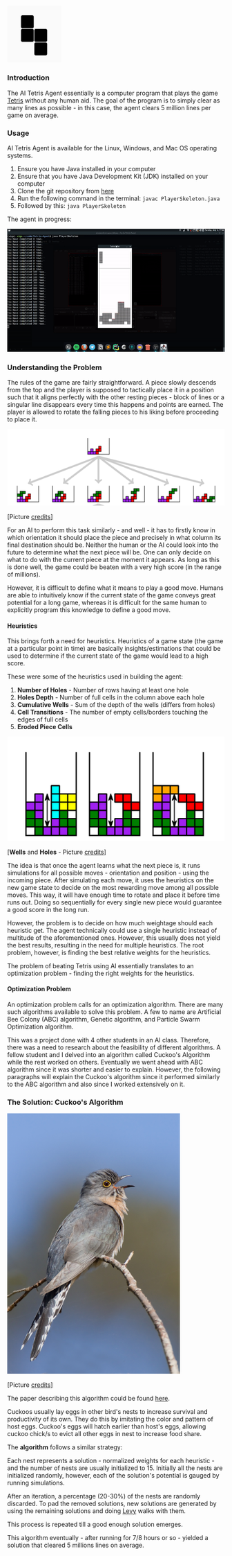 <img width="125" src="/assets/img/tetris/tetris.png">

### Introduction 
The AI Tetris Agent essentially is a computer program that plays the game [Tetris](https://en.wikipedia.org/wiki/Tetris) without any human aid. The goal of the program is to simply clear as many lines as possible - in this case, the agent clears 5 million lines per game on average.      
        
### Usage 
AI Tetris Agent is available for the Linux, Windows, and Mac OS operating systems.        
        
1. Ensure you have Java installed in your computer      
2. Ensure that you have Java Development Kit (JDK) installed on your computer      
3. Clone the git repository from [here](https://github.com/jaivigneshvenugopal/Tetris-Agent)      
4. Run the following command in the terminal: `javac PlayerSkeleton.java` 
5. Followed by this: `java PlayerSkeleton`      
   
 The agent in progress:

<img width="1080" src="/assets/img/tetris/tetris1.gif">      
 
### Understanding the Problem   
 The rules of the game are fairly straightforward. A piece slowly descends from the top and the player is supposed to tactically place it in a position such that it aligns perfectly with the other resting pieces - block of lines or a singular line disappears every time this happens and points are earned. The player is allowed to rotate the falling pieces to his liking before proceeding to place it.      
  
<img src="/assets/img/tetris/tetris2.png">

[Picture [credits](https://ntnuopen.ntnu.no/ntnu-xmlui/bitstream/handle/11250/253727/751065_FULLTEXT01.pdf?sequence=2&isAllowed=y)]  
  
For an AI to perform this task similarly - and well - it has to firstly know in which orientation it should place the piece and precisely in what column its final destination should be. Neither the human or the AI could look into the future to determine what the next piece will be. One can only decide on what to do with the current piece at the moment it appears. As long as this is done well, the game could be beaten with a very high score (in the range of millions).  
      
However, it is difficult to define what it means to play a good move. Humans are able to intuitively know if the current state of the game conveys great potential for a long game, whereas it is difficult for the same human to explicitly program this knowledge to define a good move.     
    
#### Heuristics
This brings forth a need for heuristics. Heuristics of a game state (the game at a particular point in time) are basically insights/estimations that could be used to determine if the current state of the game would lead to a high score.     
    
These were some of the heuristics used in building the agent:      
      
1. **Number of Holes** - Number of rows having at least one hole  
2. **Holes Depth** - Number of full cells in the column above each hole   
3. **Cumulative Wells** -  Sum of the depth of the wells (differs from holes)  
4. **Cell Transitions** - The number of empty cells/borders touching the edges of full cells       
5. **Eroded Piece Cells**   

<img src="/assets/img/tetris/tetris3.png">  

[**Wells** and **Holes** - Picture [credits](https://ntnuopen.ntnu.no/ntnu-xmlui/bitstream/handle/11250/253727/751065_FULLTEXT01.pdf?sequence=2&isAllowed=y)]  
  
The idea is that once the agent learns what the next piece is, it runs simulations for all possible moves - orientation and position - using the incoming piece. After simulating each move, it uses the heuristics on the new game state to decide on the most rewarding move among all possible moves. This way, it will have enough time to rotate and place it before time runs out. Doing so sequentially for every single new piece would guarantee a good score in the long run.    
      
However, the problem is to decide on how much weightage should each heuristic get. The agent technically could use a single heuristic instead of multitude of the aforementioned ones. However, this usually does not yield the best results, resulting in the need for multiple heuristics. The root problem, however, is finding the best relative weights for the heuristics.    
      
The problem of beating Tetris using AI essentially translates to an optimization problem - finding the right weights for the heuristics.    
    
#### Optimization Problem 
An optimization problem calls for an optimization algorithm. There are many such algorithms available to solve this problem. A few to name are Artificial Bee Colony (ABC) algorithm, Genetic algorithm, and Particle Swarm Optimization algorithm.     
    
This was a project done with 4 other students in an AI class. Therefore, there was a need to research about the feasibility of different algorithms. A fellow student and I delved into an algorithm called Cuckoo's Algorithm while the rest worked on others. Eventually we went ahead with ABC algorithm since it was shorter and easier to explain. However, the following paragraphs will explain the Cuckoo's algorithm since it performed similarly to the ABC algorithm and also since I worked extensively on it.    
      
### The Solution: Cuckoo's Algorithm 

<img width="400" src="/assets/img/tetris/tetris4.jpg">  

[Picture [credits](https://en.wikipedia.org/wiki/Cuckoo)]
  
The paper describing this algorithm could be found [here](https://arxiv.org/pdf/1003.1594.pdf).    
  
Cuckoos usually lay eggs in other bird's nests to increase survival and productivity of its own. They do this by imitating the color and pattern of host eggs. Cuckoo's eggs will hatch earlier than host's eggs, allowing cuckoo chick/s to evict all other eggs in nest to increase food share. 

The **algorithm** follows a similar strategy: 

Each nest represents a solution - normalized weights for each heuristic - and the number of nests are usually initialized to 15. Initially all the nests are initialized randomly, however, each of the solution's potential is gauged by running simulations. 

After an iteration, a percentage (20-30%) of the nests are randomly discarded. To pad the removed solutions, new solutions are generated by using the remaining solutions and doing [Levy](https://en.wikipedia.org/wiki/L%C3%A9vy_flight) walks with them. 

This process is repeated till a good enough solution emerges.

This algorithm eventually - after running for 7/8 hours or so - yielded a solution that cleared 5 millions lines on average.
